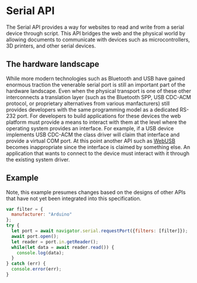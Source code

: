 # Serial API

The Serial API provides a way for websites to read and write from a serial device through script. This API bridges the web and the physical world by allowing documents to communicate with devices such as microcontrollers, 3D printers, and other serial devices.

## The hardware landscape

While more modern technologies such as Bluetooth and USB have gained enormous traction the venerable serial port is still an important part of the hardware landscape. Even when the physical transport is one of these other interconnects a translation layer (such as the Bluetooth SPP, USB CDC-ACM protocol, or proprietary alternatives from various manfacturers) still provides developers with the same programming model as a dedicated RS-232 port. For developers to build applications for these devices the web platform must provide a means to interact with them at the level where the operating system provides an interface. For example, if a USB device implements USB CDC-ACM the class driver will claim that interface and provide a virtual COM port. At this point another API such as [WebUSB](https://wicg.github.io/webusb/) becomes inappropriate since the interface is claimed by something else. An application that wants to connect to the device must interact with it through the existing system driver.

## Example

Note, this example presumes changes based on the designs of other APIs that have not yet been integrated into this specification.

```javascript
var filter = {
  manufacturer: "Arduino"
};
try {
  let port = await navigator.serial.requestPort({filters: [filter]});
  await port.open();
  let reader = port.in.getReader();
  while(let data = await reader.read()) {
    console.log(data);
  }
} catch (err) {
  console.error(err);
}
```
